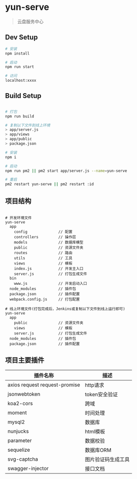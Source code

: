 # yun-serve

> 云盘服务中心

## Dev Setup

``` bash
# 安装
npm install

# 启动
npm run start

# 访问
localhost:xxxx

```

## Build Setup

``` bash

# 打包
npm run build

# 复制以下文件到线上环境
> app/server.js
> app/views
> app/public
> package.json

# 安装
npm i

# 启动
npm run pm2 || pm2 start app/server.js --name=yun-serve

# 重启
pm2 restart yun-serve || pm2 restart :id

```

## 项目结构

```

# 开发环境文件
yun-serve
  app
    config              // 配置
    controllers         // 操作层
    models              // 数据库模型
    public              // 资源文件夹
    routes              // 路由
    utils               // 工具
    views               // 模板
    index.js            // 开发主入口
    server.js           // 打包生成文件
  bin
    www.js              // 开发启动入口
  node_modules          // 插件包
  package.json          // 插件配置
  webpack.config.js     // 打包配置

# 线上环境文件(打包完成后，Jenkins或复制以下文件到线上运行即可)
yun-serve
  app
    public              // 资源文件夹
    views               // 模板
    server.js           // 打包生成文件
  node_modules          // 插件包
  package.json          // 插件配置

```

## 项目主要插件

插件名称|描述
----|----
axios request request-promise|http请求
jsonwebtoken|token安全验证
koa2-cors|跨域
moment|时间处理
mysql2|数据库
nunjucks|html模板
parameter|数据校验
sequelize|数据库ORM
svg-captcha|图片验证码生成工具
swagger-injector|接口文档
